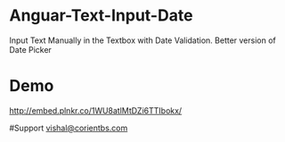 # Anguar-Text-Input-Date
Input Text Manually in the Textbox with Date Validation. Better version of Date Picker


# Demo
http://embed.plnkr.co/1WU8atlMtDZi6TTIbokx/

#Support
vishal@corientbs.com
